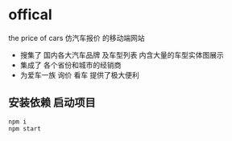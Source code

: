 # offical
the price of cars
仿汽车报价 的移动端网站
- 搜集了 国内各大汽车品牌 及车型列表 内含大量的车型实体图展示
- 集成了 各个省份和城市的经销商  
- 为爱车一族 询价 看车 提供了极大便利  
## 安装依赖 启动项目
```
npm i
npm start
```
